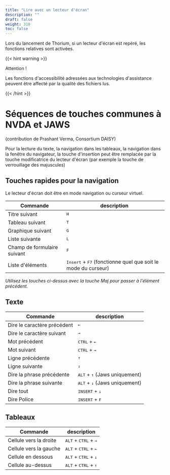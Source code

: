 ```yaml
---
title: "Lire avec un lecteur d'écran"
description: ""
draft: false
weight: 310
toc: false
---
```


Lors du lancement de Thorium, si un lecteur d'écran est repéré, les fonctions relatives sont activées.

{{< hint warning >}}

Attention !

Les fonctions d'accessibilité adressées aux technologies d'assistance peuvent être affecté par la qualité des fichiers lus. 

{{< /hint >}}

# Séquences de touches communes à NVDA et JAWS

(contribution de Prashant Verma, Consortium DAISY)

Pour la lecture du texte, la navigation dans les tableaux, la navigation dans la fenêtre du navigateur, la touche d'insertion peut être remplacée par la touche modificatrice du lecteur d'écran (par exemple la touche de verrouillage des majuscules)

## Touches rapides pour la navigation 

Le lecteur d'écran doit être en mode navigation ou curseur virtuel.

|Commande |description|
|---|---|
|Titre suivant |<kbd>H</kbd>|
|Tableau suivant |<kbd>T</kbd>|
|Graphique suivant |<kbd>G</kbd>|
|Liste suivante |<kbd>L</kbd>|
|Champ de formulaire suivant |<kbd>F</kbd>|
|Liste d'éléments |<kbd>Insert</kbd> + <kbd>F7</kbd> (fonctionne quel que soit le mode du curseur)|

*Utilisez les touches ci-dessus avec la touche Maj pour passer à l'élément précédent.*

## Texte

|Commande |description|
|---|---|
|Dire le caractère précédent |<kbd>&larr;</kbd>|
|Dire le caractère suivant |<kbd>&rarr;</kbd>|
|Mot précédent |<kbd>CTRL</kbd> + <kbd>&larr;</kbd>|
|Mot suivant |<kbd>CTRL</kbd> + <kbd>&rarr;</kbd>|
|Ligne précédente |<kbd>&uarr;</kbd>|
|Ligne suivante |<kbd>&darr;</kbd>|
|Dire la phrase précédente |<kbd>ALT</kbd> + <kbd>&uarr;</kbd> (Jaws uniquement)|
|Dire la phrase suivante |<kbd>ALT</kbd> + <kbd>&darr;</kbd> (Jaws uniquement)|
|Dire tout |<kbd>INSERT</kbd> + <kbd>&darr;</kbd>|
|Dire Police |<kbd>INSERT</kbd> + <kbd>F</kbd>|

## Tableaux

|Commande |description|
|---|---|
|Cellule vers la droite |<kbd>ALT</kbd> + <kbd>CTRL</kbd> + <kbd>&rarr;</kbd>|
|Cellule vers la gauche |<kbd>ALT</kbd> + <kbd>CTRL</kbd> + <kbd>&larr;</kbd>|
|Cellule en dessous |<kbd>ALT</kbd> + <kbd>CTRL</kbd> + <kbd>&darr;</kbd>|
|Cellule au-dessus |<kbd>ALT</kbd> + <kbd>CTRL</kbd> + <kbd>&uarr;</kbd>|
